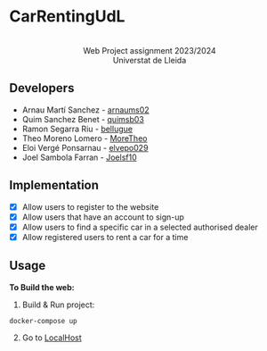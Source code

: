 # CarRentingUdL
<p align="center">
  <p align="center">
    <BR>
  Web Project assignment 2023/2024 <BR>
Universtat de Lleida
</p>


Developers
-------------
- Arnau Martí Sanchez - [arnaums02](https://github.com/arnaums02)
- Quim Sanchez Benet - [quimsb03](https://github.com/quimsb03)
- Ramon Segarra Riu - [bellugue](https://github.com/bellugue)
- Theo Moreno Lomero - [MoreTheo](https://github.com/MoreTheo)
- Eloi Vergé Ponsarnau - [elvepo029](https://github.com/elvepo029)
- Joel Sambola Farran - [Joelsf10](https://github.com/Joelsf10)

Implementation
-------------
- [x] Allow users to register to the website
- [x] Allow users that have an account to sign-up
- [x] Allow users to find a specific car in a selected authorised dealer
- [x] Allow registered users to rent a car for a time

Usage
---------

**To Build the web:**
1. Build & Run project:
```
docker-compose up
```
2. Go to [LocalHost](http://localhost:8000/)
